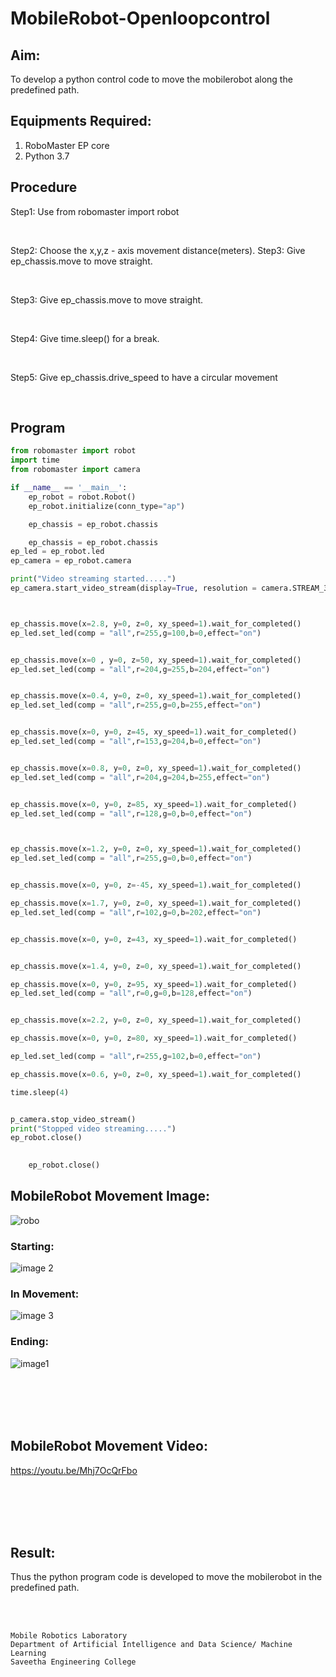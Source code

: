 # MobileRobot-Openloopcontrol
## Aim:

To develop a python control code to move the mobilerobot along the predefined path.

## Equipments Required:
1. RoboMaster EP core
2. Python 3.7

## Procedure

Step1:
Use from robomaster import robot

<br/>

Step2:
Choose the x,y,z - axis movement distance(meters). Step3: Give ep_chassis.move to move straight.

<br/>

Step3:
Give ep_chassis.move to move straight.

<br/>

Step4:
Give time.sleep() for a break.

<br/>

Step5:
Give ep_chassis.drive_speed to have a circular movement

<br/>

## Program
```python
from robomaster import robot
import time 
from robomaster import camera

if __name__ == '__main__':
    ep_robot = robot.Robot()
    ep_robot.initialize(conn_type="ap")

    ep_chassis = ep_robot.chassis

    ep_chassis = ep_robot.chassis
ep_led = ep_robot.led
ep_camera = ep_robot.camera

print("Video streaming started.....")
ep_camera.start_video_stream(display=True, resolution = camera.STREAM_360P)



ep_chassis.move(x=2.8, y=0, z=0, xy_speed=1).wait_for_completed()
ep_led.set_led(comp = "all",r=255,g=100,b=0,effect="on")


ep_chassis.move(x=0 , y=0, z=50, xy_speed=1).wait_for_completed()
ep_led.set_led(comp = "all",r=204,g=255,b=204,effect="on")


ep_chassis.move(x=0.4, y=0, z=0, xy_speed=1).wait_for_completed()
ep_led.set_led(comp = "all",r=255,g=0,b=255,effect="on")


ep_chassis.move(x=0, y=0, z=45, xy_speed=1).wait_for_completed()
ep_led.set_led(comp = "all",r=153,g=204,b=0,effect="on")


ep_chassis.move(x=0.8, y=0, z=0, xy_speed=1).wait_for_completed()
ep_led.set_led(comp = "all",r=204,g=204,b=255,effect="on")


ep_chassis.move(x=0, y=0, z=85, xy_speed=1).wait_for_completed()
ep_led.set_led(comp = "all",r=128,g=0,b=0,effect="on")



ep_chassis.move(x=1.2, y=0, z=0, xy_speed=1).wait_for_completed()
ep_led.set_led(comp = "all",r=255,g=0,b=0,effect="on")


ep_chassis.move(x=0, y=0, z=-45, xy_speed=1).wait_for_completed()

ep_chassis.move(x=1.7, y=0, z=0, xy_speed=1).wait_for_completed()
ep_led.set_led(comp = "all",r=102,g=0,b=202,effect="on")


ep_chassis.move(x=0, y=0, z=43, xy_speed=1).wait_for_completed()


ep_chassis.move(x=1.4, y=0, z=0, xy_speed=1).wait_for_completed()

ep_chassis.move(x=0, y=0, z=95, xy_speed=1).wait_for_completed()
ep_led.set_led(comp = "all",r=0,g=0,b=128,effect="on")


ep_chassis.move(x=2.2, y=0, z=0, xy_speed=1).wait_for_completed()

ep_chassis.move(x=0, y=0, z=80, xy_speed=1).wait_for_completed()

ep_led.set_led(comp = "all",r=255,g=102,b=0,effect="on")

ep_chassis.move(x=0.6, y=0, z=0, xy_speed=1).wait_for_completed()

time.sleep(4)


p_camera.stop_video_stream()
print("Stopped video streaming.....")
ep_robot.close()

    
    ep_robot.close()
```

## MobileRobot Movement Image:

![robo](./img/robomaster.png)

### Starting:
![image 2](https://github.com/Sabariakash22009103/mobilerobot-openloopcontrol/assets/119390227/afff2432-469e-4492-87ce-8a6ca45decda)

### In Movement:
![image 3](https://github.com/Sabariakash22009103/mobilerobot-openloopcontrol/assets/119390227/2bc8c87f-58ad-4bfe-9d96-4e80aea0a52c)

### Ending:
![image1](https://github.com/Sabariakash22009103/mobilerobot-openloopcontrol/assets/119390227/e9be573a-e443-4966-9304-89b89ffb7800)

<br/>
<br/>
<br/>
<br/>

## MobileRobot Movement Video:

https://youtu.be/Mhj7OcQrFbo

<br/>
<br/>
<br/>
<br/>

## Result:
Thus the python program code is developed to move the mobilerobot in the predefined path.

<br/>
<br/>

```
Mobile Robotics Laboratory
Department of Artificial Intelligence and Data Science/ Machine Learning
Saveetha Engineering College
```
